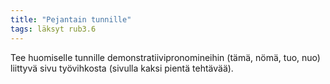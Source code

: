 ```yaml
---
title: "Pejantain tunnille"
tags: läksyt rub3.6
---
```


Tee huomiselle tunnille demonstratiivipronomineihin (tämä, nömä, tuo, nuo) liittyvä sivu työvihkosta (sivulla kaksi pientä tehtävää). 